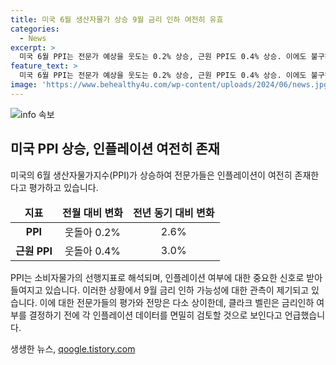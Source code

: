 ```yaml
---
title: 미국 6월 생산자물가 상승 9월 금리 인하 여전히 유효
categories:
  - News
excerpt: >
  미국 6월 PPI는 전문가 예상을 웃도는 0.2% 상승, 근원 PPI도 0.4% 상승. 이에도 불구하고 인플레이션 둔화, 9월 금리 인하 여전히 가능성. 전문가들은 금리인하에 무게, 인플레이션 데이터 변동성 주목. Fed는 데이터 면밀히 검토 후 결정할 것으로 관측.
feature_text: >
  미국 6월 PPI는 전문가 예상을 웃도는 0.2% 상승, 근원 PPI도 0.4% 상승. 이에도 불구하고 인플레이션 둔화, 9월 금리 인하 여전히 가능성. 전문가들은 금리인하에 무게, 인플레이션 데이터 변동성 주목. Fed는 데이터 면밀히 검토 후 결정할 것으로 관측.
image: 'https://www.behealthy4u.com/wp-content/uploads/2024/06/news.jpg'
---
```


<p><img src="https://www.behealthy4u.com/wp-content/uploads/2024/06/news.jpg" alt="info 속보" /></p>

<h2 data-ke-size="size26">미국 PPI 상승, 인플레이션 여전히 존재</h2>

<p data-ke-size="size16">미국의 6월 생산자물가지수(PPI)가 상승하여 전문가들은 인플레이션이 여전히 존재한다고 평가하고 있습니다.</p>

<table>
  <thead>
    <tr>
      <td style="text-align: center; height: 17px;"><b>지표</b></td>
      <td style="text-align: center; height: 17px;"><b>전월 대비 변화</b></td>
      <td style="text-align: center; height: 17px;"><b>전년 동기 대비 변화</b></td>
    </tr>
  </thead>
  <tbody>
    <tr>
      <td style="text-align: center; height: 17px;"><b>PPI</b></td>
      <td style="text-align: center; height: 17px;">웃돌아 0.2%</td>
      <td style="text-align: center; height: 17px;">2.6%</td>
    </tr>
    <tr>
      <td style="text-align: center; height: 17px;"><b>근원 PPI</b></td>
      <td style="text-align: center; height: 17px;">웃돌아 0.4%</td>
      <td style="text-align: center; height: 17px;">3.0%</td>
    </tr>
  </tbody>
</table>

<p data-ke-size="size16">PPI는 소비자물가의 선행지표로 해석되며, 인플레이션 여부에 대한 중요한 신호로 받아들여지고 있습니다. 이러한 상황에서 9월 금리 인하 가능성에 대한 관측이 제기되고 있습니다. 이에 대한 전문가들의 평가와 전망은 다소 상이한데, 클라크 벨린은 금리인하 여부를 결정하기 전에 각 인플레이션 데이터를 면밀히 검토할 것으로 보인다고 언급했습니다.</p>
생생한 뉴스, <a href="https://qoogle.tistory.com" rel="dofollow">qoogle.tistory.com</a>


